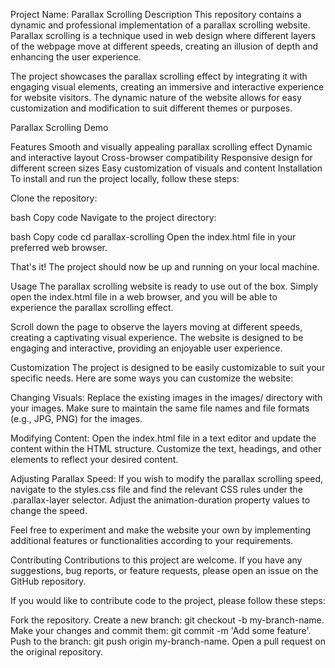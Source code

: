 Project Name: Parallax Scrolling
Description
This repository contains a dynamic and professional implementation of a parallax scrolling website. Parallax scrolling is a technique used in web design where different layers of the webpage move at different speeds, creating an illusion of depth and enhancing the user experience.

The project showcases the parallax scrolling effect by integrating it with engaging visual elements, creating an immersive and interactive experience for website visitors. The dynamic nature of the website allows for easy customization and modification to suit different themes or purposes.


Parallax Scrolling Demo

Features
Smooth and visually appealing parallax scrolling effect
Dynamic and interactive layout
Cross-browser compatibility
Responsive design for different screen sizes
Easy customization of visuals and content
Installation
To install and run the project locally, follow these steps:

Clone the repository:

bash
Copy code
Navigate to the project directory:

bash
Copy code
cd parallax-scrolling
Open the index.html file in your preferred web browser.

That's it! The project should now be up and running on your local machine.

Usage
The parallax scrolling website is ready to use out of the box. Simply open the index.html file in a web browser, and you will be able to experience the parallax scrolling effect.

Scroll down the page to observe the layers moving at different speeds, creating a captivating visual experience. The website is designed to be engaging and interactive, providing an enjoyable user experience.

Customization
The project is designed to be easily customizable to suit your specific needs. Here are some ways you can customize the website:

Changing Visuals: Replace the existing images in the images/ directory with your images. Make sure to maintain the same file names and file formats (e.g., JPG, PNG) for the images.

Modifying Content: Open the index.html file in a text editor and update the content within the HTML structure. Customize the text, headings, and other elements to reflect your desired content.

Adjusting Parallax Speed: If you wish to modify the parallax scrolling speed, navigate to the styles.css file and find the relevant CSS rules under the .parallax-layer selector. Adjust the animation-duration property values to change the speed.

Feel free to experiment and make the website your own by implementing additional features or functionalities according to your requirements.

Contributing
Contributions to this project are welcome. If you have any suggestions, bug reports, or feature requests, please open an issue on the GitHub repository.

If you would like to contribute code to the project, please follow these steps:

Fork the repository.
Create a new branch: git checkout -b my-branch-name.
Make your changes and commit them: git commit -m 'Add some feature'.
Push to the branch: git push origin my-branch-name.
Open a pull request on the original repository.
